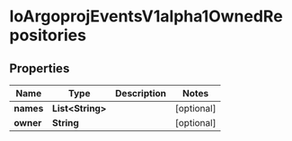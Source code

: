 

# IoArgoprojEventsV1alpha1OwnedRepositories


## Properties

Name | Type | Description | Notes
------------ | ------------- | ------------- | -------------
**names** | **List&lt;String&gt;** |  |  [optional]
**owner** | **String** |  |  [optional]



